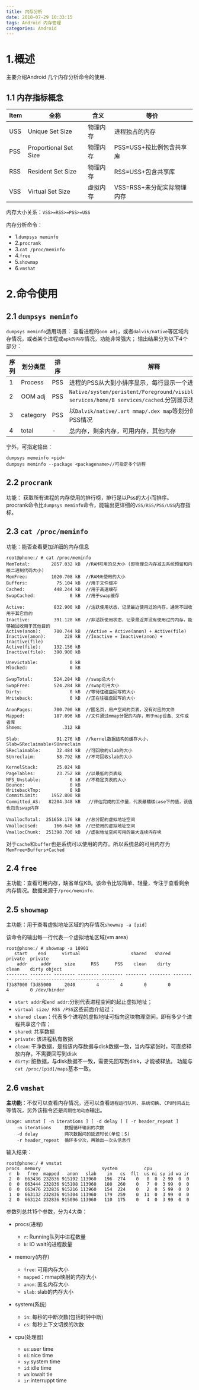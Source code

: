 ```yaml
---
title: 内存分析
date: 2018-07-29 10:33:15
tags: Android 内存管理
categories: Android
---
```


# 1.概述
主要介绍Android 几个内存分析命令的使用.

## 1.1 内存指标概念


|Item|全称|含义|等价|
|--|--|--|--|
|USS|Unique Set Size|物理内存|进程独占的内存|
|PSS|Proportional Set Size|物理内存|PSS=USS+按比例包含共享库|
|RSS|Resident Set Size|物理内存|RSS=USS+包含共享库|
|VSS|Virtual Set Size|虚拟内存|VSS=RSS+未分配实际物理内存|

内存大小关系：`VSS>=RSS>=PSS>=USS`

内存分析命令：

* 1.`dumpsys meminfo`
* 2.`procrank`
* 3.`cat /proc/meminfo`
* 4.`free`
* 5.`showmap`
* 6.`vmshat`

# 2.命令使用

## 2.1 `dumpsys meminfo`

`dumpsys meminfo`适用场景： 查看进程的`oom adj`，或者`dalvik/native`等区域内存情况，或者某个进程或`apk的内存`情况，功能非常强大；
输出结果分为以下4个部分：

|序列|划分类型|排序|解释|
|--|--|--|--|
|1|Process|PSS|进程的PSS从大到小排序显示，每行显示一个进程|
|2|OOM adj|PSS|`Native/system/peristent/Foreground/visible/perceptible/A services/home/B services/cached`.分别显示进程情况|
|3|category|PSS|以`Dalvik/native/.art mmap/.dex map`等划分的各类进程的总PSS情况|
|4|total|-|总内存，剩余内存，可用内存，其他内存|

宁外，可指定输出：

```
dumpsys memeinfo <pid>
dumpsys meminfo --package <packagename>//可指定多个进程
```

## 2.2 `procrank`
功能： 获取所有进程的内存使用的排行榜，排行是以Pss的大小而排序。procrank命令比`dumpsys meminfo`命令，能输出更详细的`VSS/RSS/PSS/USS`内存指标。

## 2.3 `cat /proc/meminfo`
功能：能否查看更加详细的内存信息

```
root@phone:/ # cat /proc/meminfo
MemTotal:        2857.032 kB  //RAM可用的总大小 (即物理总内存减去系统预留和内核二进制代码大小)
MemFree:         1020.708 kB  //RAM未使用的大小
Buffers:           75.104 kB  //用于文件缓冲
Cached:           448.244 kB  //用于高速缓存
SwapCached:             0 kB  //用于swap缓存

Active:           832.900 kB  //活跃使用状态，记录最近使用过的内存，通常不回收用于其它目的
Inactive:         391.128 kB  //非活跃使用状态，记录最近并没有使用过的内存，能够被回收用于其他目的
Active(anon):     700.744 kB  //Active = Active(anon) + Active(file)
Inactive(anon):       228 kB  //Inactive = Inactive(anon) + Inactive(file)
Active(file):     132.156 kB
Inactive(file):   390.900 kB

Unevictable:            0 kB
Mlocked:                0 kB

SwapTotal:        524.284 kB  //swap总大小
SwapFree:         524.284 kB  //swap可用大小
Dirty:                  0 kB  //等待往磁盘回写的大小
Writeback:              0 kB  //正在往磁盘回写的大小

AnonPages:        700.700 kB  //匿名页，用户空间的页表，没有对应的文件
Mapped:           187.096 kB  //文件通过mmap分配的内存，用于map设备、文件或者库
Shmem:               .312 kB

Slab:              91.276 kB  //kernel数据结构的缓存大小，Slab=SReclaimable+SUnreclaim
SReclaimable:      32.484 kB  //可回收的slab的大小
SUnreclaim:        58.792 kB  //不可回收slab的大小

KernelStack:       25.024 kB
PageTables:        23.752 kB  //以最低的页表级
NFS_Unstable:           0 kB  //不稳定页表的大小
Bounce:                 0 kB
WritebackTmp:           0 kB
CommitLimit:     1952.800 kB
Committed_AS:   82204.348 kB   //评估完成的工作量，代表最糟糕case下的值，该值也包含swap内存

VmallocTotal:  251658.176 kB  //总分配的虚拟地址空间
VmallocUsed:      166.648 kB  //已使用的虚拟地址空间
VmallocChunk:  251398.700 kB  //虚拟地址空间可用的最大连续内存块
```
对于`cache`和`buffer`也是系统可以使用的内存。所以系统总的可用内存为 `MemFree+Buffers+Cached`

## 2.4 `free`

主功能：查看可用内存，缺省单位KB。该命令比较简单、轻量，专注于查看剩余内存情况。数据来源于`/proc/meminfo`.


## 2.5 `showmap`
主功能：用于查看虚拟地址区域的内存情况`showmap -a [pid]`

该命令的输出每一行代表一个虚拟地址区域(vm area)

```
root@phone:/ # showmap -a 10901
   start    end      virtual                   shared   shared  private  private
    addr     addr     size      RSS      PSS    clean    dirty    clean    dirty object
-------- -------- -------- -------- -------- -------- -------- -------- -------- ------------------------------
f3b87000 f3d85000     2040        4        4        0        0        4        0 /dev/binder
```

* `start addr`和`end addr`:分别代表进程空间的起止虚拟地址；
* `virtual size/ RSS /PSS`这些前面介绍过；
* `shared clean`：代表多个进程的虚拟地址可指向这块物理空间，即有多少个进程共享这个库；
* `shared`: 共享数据
* `private`: 该进程私有数据
* `clean`: 干净数据，是指该内存数据与disk数据一致，当内存紧张时，可直接释放内存，不需要回写到disk
* `dirty`: 脏数据，与disk数据不一致，需要先回写到disk，才能被释放。
功能与`cat /proc/[pid]/maps`基本一致。

## 2.6 `vmshat`

**主功能**：不仅可以查看内存情况，还可以查看`进程运行队列`、`系统切换`、`CPU时间占比`等情况，另外该指令还是`周期性地动态`输出。

```
Usage: vmstat [ -n iterations ] [ -d delay ] [ -r header_repeat ]
    -n iterations     数据循环输出的次数
    -d delay          两次数据间的延迟时长(单位：S)
    -r header_repeat  循环多少次，再输出一次头信息行
```

输入结果：

```
root@phone:/ # vmstat
procs  memory                       system          cpu
 r  b   free  mapped   anon   slab    in   cs  flt  us ni sy id wa ir
 2  0  663436 232836 915192 113960   196  274    0   8  0  2 99  0  0
 0  0  663444 232836 915108 113960   180  260    0   7  0  3 99  0  0
 0  0  663476 232836 915216 113960   154  224    0   2  0  5 99  0  0
 1  0  663132 232836 915304 113960   179  259    0  11  0  3 99  0  0
 2  0  663124 232836 915096 113960   110  175    0   4  0  3 99  0  0
```

参数列总共15个参数，分为4大类：

* procs(进程)
	* `r`: Running队列中进程数量
	* `b`: IO wait的进程数量

* memory(内存) 
	* `free`: 可用内存大小
	* `mapped`：mmap映射的内存大小
	* `anon`: 匿名内存大小
	* `slab`: slab的内存大小

* system(系统) 
	* `in`: 每秒的中断次数(包括时钟中断)
	* `cs`: 每秒上下文切换的次数

* cpu(处理器) 
	* `us`:user time
	* `ni`:nice time
	* `sy`:system time
	* `id`:idle time
	* `wa`:iowait tie
	* `ir`:interruppt time

